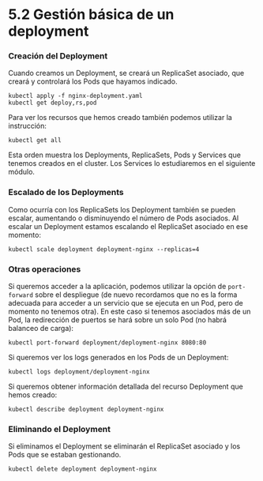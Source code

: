 # 5.2 Gestión básica de un deployment

### Creación del Deployment

Cuando creamos un Deployment, se creará un ReplicaSet asociado, que creará y controlará los Pods que hayamos indicado.

```
kubectl apply -f nginx-deployment.yaml
kubectl get deploy,rs,pod
```

Para ver los recursos que hemos creado también podemos utilizar la instrucción:

```
kubectl get all
```

Esta orden muestra los Deployments, ReplicaSets, Pods y Services que tenemos creados en el cluster. Los Services lo estudiaremos en el siguiente módulo.

###

### Escalado de los Deployments

Como ocurría con los ReplicaSets los Deployment también se pueden escalar, aumentando o disminuyendo el número de Pods asociados. Al escalar un Deployment estamos escalando el ReplicaSet asociado en ese momento:

```
kubectl scale deployment deployment-nginx --replicas=4
```

###

### Otras operaciones

Si queremos acceder a la aplicación, podemos utilizar la opción de `port-forward` sobre el despliegue (de nuevo recordamos que no es la forma adecuada para acceder a un servicio que se ejecuta en un Pod, pero de momento no tenemos otra). En este caso si tenemos asociados más de un Pod, la redirección de puertos se hará sobre un solo Pod (no habrá balanceo de carga):

```
kubectl port-forward deployment/deployment-nginx 8080:80
```

Si queremos ver los logs generados en los Pods de un Deployment:

```
kubectl logs deployment/deployment-nginx
```

Si queremos obtener información detallada del recurso Deployment que hemos creado:

```
kubectl describe deployment deployment-nginx
```

###

### Eliminando el Deployment

Si eliminamos el Deployment se eliminarán el ReplicaSet asociado y los Pods que se estaban gestionando.

```
kubectl delete deployment deployment-nginx
```
